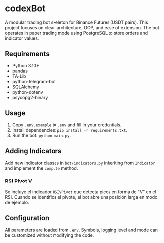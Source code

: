 # codexBot

A modular trading bot skeleton for Binance Futures (USDT pairs). This project focuses on clean architecture, OOP, and ease of extension. The bot operates in paper trading mode using PostgreSQL to store orders and indicator values.

## Requirements

- Python 3.10+
- pandas
- TA-Lib
- python-telegram-bot
- SQLAlchemy
- python-dotenv
- psycopg2-binary

## Usage

1. Copy `.env.example` to `.env` and fill in your credentials.
2. Install dependencies: `pip install -r requirements.txt`.
3. Run the bot: `python main.py`.

## Adding Indicators

Add new indicator classes in `bot/indicators.py` inheriting from `Indicator` and implement the `compute` method.

### RSI Pivot V

Se incluye el indicador `RSIVPivot` que detecta picos en forma de "V" en el RSI. Cuando se identifica el pivote, el bot abre una posición larga en modo de ejemplo.

## Configuration

All parameters are loaded from `.env`. Symbols, logging level and mode can be customized without modifying the code.
